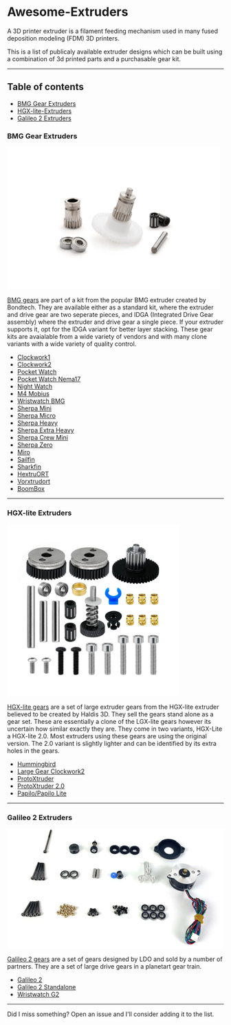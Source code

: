 # Awesome-Extruders

A 3D printer extruder is a filament feeding mechanism used in many fused deposition modeling (FDM) 3D printers. 

This is a list of publicaly available extruder designs which can be built using a combination of 3d printed parts and a purchasable gear kit.

--------------------

## Table of contents
- [BMG Gear Extruders](#bmg-gear-extruders)
- [HGX-lite-Extruders](#hgx-lite-extruders)
- [Galileo 2 Extruders](#galileo-2-extruders)
### BMG Gear Extruders
<img src="bmg.png" width="495" height="330">

[BMG gears](https://www.bondtech.se/product-category/extruders/bmg-series/?srsltid=AfmBOoqG_gRRpSIDdcMdXtBJIBlN_L-gR9r2ktUPrTVjUjdEChwsAM0k) are part of a kit 
from the popular BMG extruder created by Bondtech. They are available either as a standard kit, where the extruder and drive gear are two seperate pieces, and 
IDGA (Integrated Drive Gear assembly) where the extruder and drive gear a single piece. If your extruder supports it, opt for the IDGA variant for better layer stacking.
These gear kits are avaialable from a wide variety of vendors and with many clone variants with a wide variety of quality control.

- [Clockwork1](https://github.com/VoronDesign/Voron-Afterburner/releases)
- [Clockwork2](https://github.com/VoronDesign/Voron-Stealthburner)
- [Pocket Watch](https://github.com/VoronDesign/Voron-0/tree/Voron0.0/VORON_Pocketwatch)
- [Pocket Watch Nema17](https://mods.vorondesign.com/details/1rw8IyTJO2hoMYllya1IgQ)
- [Night Watch](https://github.com/VoronDesign/Pocket-Watch/tree/main)
- [M4 Mobius](https://github.com/VoronDesign/Mobius-Extruder)
- [Wristwatch BMG](https://github.com/bythorsthunder/Voron_Mods/tree/main/Wristwatch_Extruder_BMG)
- [Sherpa Mini](https://github.com/Annex-Engineering/Sherpa_Mini-Extruder)
- [Sherpa Micro](https://github.com/Annex-Engineering/Sherpa_Micro-Extruder)
- [Sherpa Heavy](https://github.com/Annex-Engineering/Sherpa_Heavy-Extruder)
- [Sherpa Extra Heavy](https://www.printables.com/model/549890-sherpa-extra-heavy-with-nema17-update-2)
- [Sherpa Crew Mini](https://github.com/jrlomas/Sherpa-Crew-Mini)
- [Sherpa Zero](https://github.com/jrlomas/Sherpa-Zero)
- [Miro](https://github.com/jrlomas/miro-extruder)
- [Sailfin](https://github.com/CroXY3D/Sailfin-Extruder)
- [Sharkfin](https://github.com/KayosMaker/Sharkfin_Extruder)
- [HextruORT](https://github.com/MirageC79/HextrudORT)
- [Vorxtrudort](https://github.com/nhchiu/VoronMods/tree/main/Extruders/Vorxtrudort)
- [BoomBox](https://www.printables.com/model/1236812-boombox-the-best-bowden-extruder-on-earth)

--------------------

### HGX-lite Extruders
<img src="hgx-lite.jpg" width="400" height="400">

[HGX-lite gears](https://www.aliexpress.us/item/3256804512828973.html?gatewayAdapt=glo2usa4itemAdapt) are a set of large extruder gears from the HGX-lite extruder believed to be created by Haldis 3D. They sell the gears stand alone as a gear set. These are essentially a clone of the LGX-lite gears however its uncertain how similar exactly they are. They come in two variants, HGX-Lite a HGX-lite 2.0.  Most extruders using these gears are using the original version. The 2.0 variant is slightly lighter and can be identified by its extra holes in the gears.

- [Hummingbird](https://github.com/nhchiu/VoronMods/tree/main/Extruders/Hummingbird)
- [Large Gear Clockwork2](https://github.com/nhchiu/VoronMods/tree/main/Extruders/Large_Gear_Clockwork2)
- [ProtoXtruder](https://github.com/nhchiu/VoronMods/tree/main/Extruders/ProtoXtruder)
- [ProtoXtruder 2.0](https://github.com/nhchiu/3DPrinter-Designs/tree/main/ProtoXtruder_2.0)
- [Papilo/Papilo Lite](https://github.com/kevinakasam/Papilio-Belt-Extruder)

--------------------

### Galileo 2 Extruders
<img src="galileo2.png" width="555" height="277">

[Galileo 2 gears](https://github.com/JaredC01/Galileo2) are a set of gears designed by LDO and sold by a number of partners. They are a set of large drive gears in a planetart gear train. 

- [Galileo 2](https://github.com/JaredC01/Galileo2/tree/main/galileo2_extruder)
- [Galileo 2 Standalone](https://github.com/JaredC01/Galileo2/tree/main/galileo2_standalone)
- [Wristwatch G2](https://github.com/tetsu97/WristWatch-G2-Extruder)

--------------------

Did I miss something? Open an issue and I'll consider adding it to the list.


